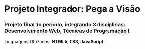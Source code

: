 # Projeto Integrador: Pega a Visão 
### Projeto final do período, integrando 3 disciplinas: Desenvolvimento Web, Técnicas de Programação I.  
Linguagens Utilizadas: **HTML5, CSS, JavaScript**
